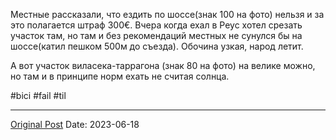 Местные рассказали, что ездить по шоссе(знак 100 на фото) нельзя и за это полагается штраф 300€. Вчера когда ехал в Реус хотел срезать участок там, но там и без рекомендаций местных не сунулся бы на шоссе(катил пешком 500м до съезда). Обочина узкая, народ летит.

А вот участок виласека-таррагона (знак 80 на фото) на велике можно, но там и в принципе норм ехать не считая солнца.

#bici #fail #til

---
[Original Post](https://t.me/lev2tarragona/1308)
Date: 2023-06-18
